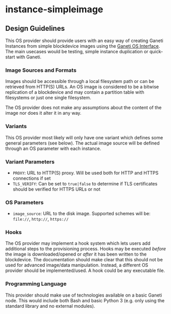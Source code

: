 # instance-simpleimage

## Design Guidelines

This OS provider should provide users with an easy way of creating Ganeti Instances from simple blockdevice images using the [Ganeti OS Interface](https://docs.ganeti.org/docs/ganeti/3.0/html/man-ganeti-os-interface.html). The main usecases would be testing, simple instance duplication or quick-start with Ganeti.

### Image Sources and Formats

Images should be accessible through a local filesystem path or can be retrieved from HTTP(S) URLs. An OS image is considered to be a bitwise replication of a blockdevice and may contain a partition table with filesystems or just one single filesystem.

The OS provider does not make any assumptions about the content of the image nor does it alter it in any way. 

### Variants

This OS provider most likely will only have one variant which defines some general parameters (see below). The actual image source will be defined through an OS parameter with each instance.

### Variant Parameters

* `PROXY`: URL to HTTP(S) proxy. Will be used both for HTTP and HTTPS connections if set
* `TLS_VERIFY`: Can be set to `true|false` to determine if TLS certificates should be verified for HTTPS URLs or not

### OS Parameters

* `image_source`: URL to the disk image. Supported schemes will be: `file://`, `http://`, `https://`

### Hooks

The OS provider may implement a hook system which lets users add additional steps to the provisioning process. Hooks may be executed _before_ the image is downloaded/opened or _after_ it has been written to the blockdevice. The documentation should make clear that this should not be used for advanced image/data manipulation. Instead, a different OS provider should be implemented/used. A hook could be any executable file.

### Programming Language

This provider should make use of technologies available on a basic Ganeti node. This would include both Bash and basic Python 3 (e.g. only using the standard library and no external modules).
